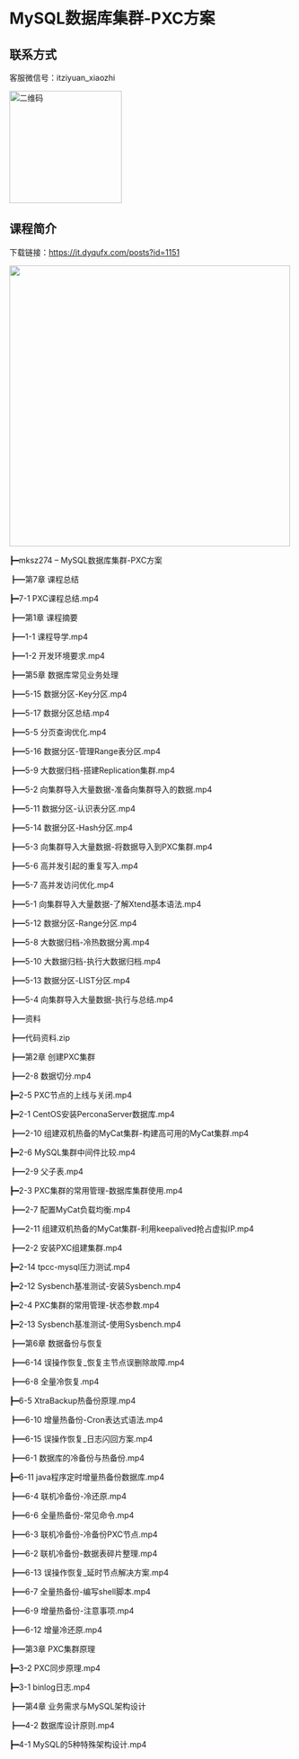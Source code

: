 # MySQL数据库集群-PXC方案

## 联系方式

客服微信号：itziyuan_xiaozhi

<img src="https://ziyuanyun.oss-cn-guangzhou.aliyuncs.com/common/20240614073449/666b82192834a.jpg" width="200" height="200" alt="二维码">

## 课程简介

下载链接：https://it.dyqufx.com/posts?id=1151

<img src="https://ziyuanyun.oss-cn-guangzhou.aliyuncs.com/yun/20240515153625/664465f9e242b.jpg" width="500" alt="">

  ┣━mksz274 &#8211; MySQL数据库集群-PXC方案

 ┣━第7章 课程总结

 ┣━7-1 PXC课程总结.mp4

 ┣━第1章 课程摘要

 ┣━1-1 课程导学.mp4

 ┣━1-2 开发环境要求.mp4

 ┣━第5章 数据库常见业务处理

 ┣━5-15 数据分区-Key分区.mp4

 ┣━5-17 数据分区总结.mp4

 ┣━5-5 分页查询优化.mp4

 ┣━5-16 数据分区-管理Range表分区.mp4

 ┣━5-9 大数据归档-搭建Replication集群.mp4

 ┣━5-2 向集群导入大量数据-准备向集群导入的数据.mp4

 ┣━5-11 数据分区-认识表分区.mp4

 ┣━5-14 数据分区-Hash分区.mp4

 ┣━5-3 向集群导入大量数据-将数据导入到PXC集群.mp4

 ┣━5-6 高并发引起的重复写入.mp4

 ┣━5-7 高并发访问优化.mp4

 ┣━5-1 向集群导入大量数据-了解Xtend基本语法.mp4

 ┣━5-12 数据分区-Range分区.mp4

 ┣━5-8 大数据归档-冷热数据分离.mp4

 ┣━5-10 大数据归档-执行大数据归档.mp4

 ┣━5-13 数据分区-LIST分区.mp4

 ┣━5-4 向集群导入大量数据-执行与总结.mp4

 ┣━资料

 ┣━代码资料.zip

 ┣━第2章 创建PXC集群

 ┣━2-8 数据切分.mp4

 ┣━2-5 PXC节点的上线与关闭.mp4

 ┣━2-1 CentOS安装PerconaServer数据库.mp4

 ┣━2-10 组建双机热备的MyCat集群-构建高可用的MyCat集群.mp4

 ┣━2-6 MySQL集群中间件比较.mp4

 ┣━2-9 父子表.mp4

 ┣━2-3 PXC集群的常用管理-数据库集群使用.mp4

 ┣━2-7 配置MyCat负载均衡.mp4

 ┣━2-11 组建双机热备的MyCat集群-利用keepalived抢占虚拟IP.mp4

 ┣━2-2 安装PXC组建集群.mp4

 ┣━2-14 tpcc-mysql压力测试.mp4

 ┣━2-12 Sysbench基准测试-安装Sysbench.mp4

 ┣━2-4 PXC集群的常用管理-状态参数.mp4

 ┣━2-13 Sysbench基准测试-使用Sysbench.mp4

 ┣━第6章 数据备份与恢复

 ┣━6-14 误操作恢复_恢复主节点误删除故障.mp4

 ┣━6-8 全量冷恢复.mp4

 ┣━6-5 XtraBackup热备份原理.mp4

 ┣━6-10 增量热备份-Cron表达式语法.mp4

 ┣━6-15 误操作恢复_日志闪回方案.mp4

 ┣━6-1 数据库的冷备份与热备份.mp4

 ┣━6-11 java程序定时增量热备份数据库.mp4

 ┣━6-4 联机冷备份-冷还原.mp4

 ┣━6-6 全量热备份-常见命令.mp4

 ┣━6-3 联机冷备份-冷备份PXC节点.mp4

 ┣━6-2 联机冷备份-数据表碎片整理.mp4

 ┣━6-13 误操作恢复_延时节点解决方案.mp4

 ┣━6-7 全量热备份-编写shell脚本.mp4

 ┣━6-9 增量热备份-注意事项.mp4

 ┣━6-12 增量冷还原.mp4

 ┣━第3章 PXC集群原理

 ┣━3-2 PXC同步原理.mp4

 ┣━3-1 binlog日志.mp4

 ┣━第4章 业务需求与MySQL架构设计

 ┣━4-2 数据库设计原则.mp4

 ┣━4-1 MySQL的5种特殊架构设计.mp4

  